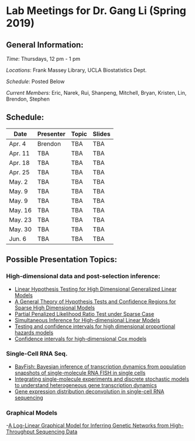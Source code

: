 # Lab Meetings for Dr. Gang Li (Spring 2019)

## General Information:

*Time*: Thursdays, 12 pm - 1 pm

*Locations*: Frank Massey Library, UCLA Biostatistics Dept.

*Schedule*: Posted Below

*Current Members:* Eric, Narek, Rui, Shanpeng, Mitchell, Bryan, Kristen, Lin, Brendon, Stephen 

## Schedule:

| Date | Presenter | Topic |Slides|
|------|-----------|-------|---|
|Apr. 4|Brendon|TBA|TBA|
|Apr. 11|TBA|TBA|TBA|
|Apr. 18|TBA|TBA|TBA|
|Apr. 25|TBA|TBA|TBA|
|May. 2|TBA|TBA|TBA|
|May. 9|TBA|TBA|TBA|
|May. 9|TBA|TBA|TBA|
|May. 16|TBA|TBA|TBA|
|May. 23|TBA|TBA|TBA|
|May. 30|TBA|TBA|TBA|
|Jun. 6|TBA|TBA|TBA|



## Possible Presentation Topics: 

### High-dimensional data and post-selection inference:
- [Linear Hypothesis Testing for High Dimensional Generalized Linear Models](https://callmespring.github.io/paper/hdlineartest.pdf)
- [A General Theory of Hypothesis Tests and Confidence
Regions for Sparse High Dimensional Models](https://arxiv.org/pdf/1412.8765.pdf)
- [Partial Penalized Likelihood Ratio Test under Sparse Case](https://link.springer.com/content/pdf/10.1007%2Fs10255-017-0663-4.pdf)
- [Simultaneous Inference for High-dimensional Linear Models](https://arxiv.org/pdf/1603.01295.pdf)
- [Testing and confidence intervals for high
dimensional proportional hazards models](https://arxiv.org/pdf/1412.5158.pdf)
- [Confidence intervals for high-dimensional Cox models](https://arxiv.org/pdf/1803.01150.pdf)


### Single-Cell RNA Seq.
- [BayFish: Bayesian inference of transcription dynamics from population snapshots of single-molecule RNA FISH in single cells](https://genomebiology.biomedcentral.com/track/pdf/10.1186/s13059-017-1297-9)
- [Integrating single-molecule experiments and discrete stochastic models
to understand heterogeneous gene transcription dynamics](https://www.sciencedirect.com/science/article/pii/S1046202315002510)
- [Gene expression distribution deconvolution in single-cell RNA sequencing](http://www.pnas.org/content/pnas/115/28/E6437.full.pdf)

### Graphical Models
-[A Log-Linear Graphical Model for Inferring Genetic
Networks from High-Throughput Sequencing Data](https://arxiv.org/pdf/1204.3941.pdf)


